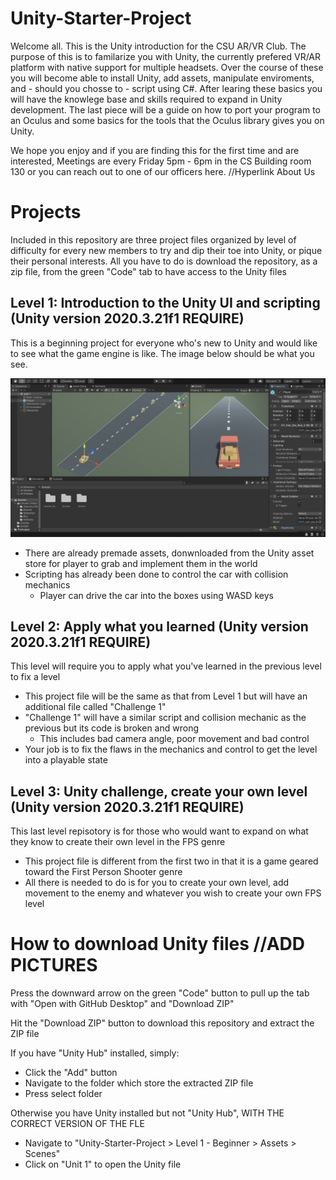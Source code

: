 # Unity-Starter-Project
Welcome all. This is the Unity introduction for the CSU AR/VR Club. The purpose of this is to familarize you with Unity, the currently prefered VR/AR platform with native support for multiple headsets. Over the course of these you will become able to install Unity, add assets, manipulate enviroments, and - should you chosse to - script using C#. After learing these basics you will have the knowlege base and skills required to expand in Unity development. The last piece will be a guide on how to port your program to an Oculus and some basics for the tools that the Oculus library gives you on Unity.

We hope you enjoy and if you are finding this for the first time and are interested, Meetings are every Friday 5pm - 6pm in the CS Building room 130 or you can reach out to one of our officers here. //Hyperlink About Us

# Projects
Included in this repository are three project files organized by level of difficulty for every new members to try and dip their toe into Unity, or pique their personal interests. All you have to do is download the repository, as a zip file, from the green "Code" tab to have access to the Unity files
## Level 1: Introduction to the Unity UI and scripting (Unity version 2020.3.21f1 REQUIRE)
This is a beginning project for everyone who's new to Unity and would like to see what the game engine is like. The image below should be what you see.

![add-level-1-screenshot](./images/leve1_screen.png)

- There are already premade assets, donwnloaded from the Unity asset store for player to grab and implement them in the world
- Scripting has already been done to control the car with collision mechanics
  - Player can drive the car into the boxes using WASD keys
## Level 2: Apply what you learned (Unity version 2020.3.21f1 REQUIRE)
This level will require you to apply what you've learned in the previous level to fix a level
- This project file will be the same as that from Level 1 but will have an additional file called "Challenge 1"
- "Challenge 1" will have a similar script and collision mechanic as the previous but its code is broken and wrong
  - This includes bad camera angle, poor movement and bad control
- Your job is to fix the flaws in the mechanics and control to get the level into a playable state
## Level 3: Unity challenge, create your own level (Unity version 2020.3.21f1 REQUIRE)
This last level repisotory is for those who would want to expand on what they know to create their own level in the FPS genre
- This project file is different from the first two in that it is a game geared toward the First Person Shooter genre
- All there is needed to do is for you to create your own level, add movement to the enemy and whatever you wish to create your own FPS level

# How to download Unity files //ADD PICTURES
Press the downward arrow on the green "Code" button to pull up the tab with "Open with GitHub Desktop" and "Download ZIP"

Hit the "Download ZIP" button to download this repository and extract the ZIP file

If you have "Unity Hub" installed, simply:
- Click the "Add" button
- Navigate to the folder which store the extracted ZIP file
- Press select folder

Otherwise you have Unity installed but not "Unity Hub", WITH THE CORRECT VERSION OF THE FLE
- Navigate to "Unity-Starter-Project > Level 1 - Beginner > Assets > Scenes"
- Click on "Unit 1" to open the Unity file


